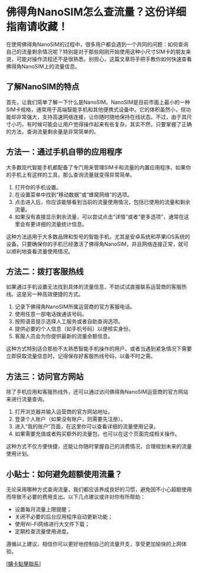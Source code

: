# 佛得角NanoSIM怎么查流量？这份详细指南请收藏！

在使用佛得角NanoSIM的过程中，很多用户都会遇到一个共同的问题：如何查询自己的流量剩余情况呢？特别是对于那些刚刚开始使用这种小尺寸SIM卡的朋友来说，可能对操作流程还不是很熟悉。别担心，这篇文章将手把手教你如何快速查看佛得角NanoSIM上的流量信息。

## 了解NanoSIM的特点

首先，让我们简单了解一下什么是NanoSIM。NanoSIM是目前市面上最小的一种SIM卡规格，通常用于高端智能手机和其他便携式设备中。它的体积虽然小，但功能却非常强大，支持高速网络连接，让你随时随地保持在线状态。不过，由于其尺寸小巧，有时候可能会让用户觉得操作起来有些复杂。其实不然，只要掌握了正确的方法，查询流量剩余量是非常简单的。

## 方法一：通过手机自带的应用程序

大多数现代智能手机都配备了专门用来管理SIM卡和流量的内置应用程序。如果你的手机上有这样的工具，那么查询流量就变得异常简单。

1. 打开你的手机设置。
2. 在设置菜单中找到“移动数据”或“蜂窝网络”的选项。
3. 点击进入后，你应该能够看到当前的流量使用情况，包括已使用的流量和剩余流量。
4. 如果没有直接显示剩余流量，可以尝试点击“详情”或者“更多选项”，通常在这里会有更详细的流量统计信息。

这种方法适用于大多数品牌和型号的智能手机，尤其是安卓系统和苹果iOS系统的设备。只要确保你的手机已经激活了佛得角NanoSIM，并且网络连接正常，就可以顺利地查看流量使用情况。

## 方法二：拨打客服热线

如果通过手机设置无法找到具体的流量信息，不妨试试直接联系运营商的客服热线。这是另一种高效便捷的方式。

1. 记录下佛得角NanoSIM所属运营商的官方客服电话。
2. 使用任意一部电话拨通该号码。
3. 按照语音提示选择人工服务或者自助查询选项。
4. 提供必要的个人信息（如手机号码）以便核实身份。
5. 客服人员会为你提供最新的流量余额信息。

这种方式特别适合那些不太熟悉智能手机操作的用户，或者当遇到紧急情况下需要立即获取流量信息时。记得保存好客服热线号码，以备不时之需。

## 方法三：访问官方网站

除了手机应用和客服热线外，还可以通过访问佛得角NanoSIM运营商的官方网站来进行流量查询。

1. 打开浏览器并输入运营商的官方网站地址。
2. 登录个人账户（如果没有账户，则需要先注册）。
3. 进入“我的账户”页面，在这里你可以查看详细的流量使用记录。
4. 如果需要充值或者购买额外的流量包，也可以在这个页面完成相关操作。

这种方式不仅方便快捷，还能让你随时掌握自己的消费情况，合理规划未来的流量使用计划。

## 小贴士：如何避免超额使用流量？

无论采用哪种方式查询流量，我们都应该养成良好的习惯，避免因不小心超额使用而导致不必要的费用支出。以下几点建议或许对你有所帮助：

- 设置每月流量上限提醒；
- 关闭不必要的后台应用程序自动更新功能；
- 使用Wi-Fi网络进行大文件下载；
- 定期检查流量使用进度。

遵循以上建议，相信你可以更好地控制自己的流量开支，享受更加愉快的上网体验。

[[購卡點擊聯系](https://t.me/s/esim1088)]
